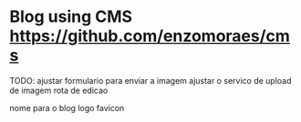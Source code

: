 # Blog using CMS https://github.com/enzomoraes/cms

TODO:
ajustar formulario para enviar a imagem
ajustar o servico de upload de imagem
rota de edicao

nome para o blog
logo
favicon
